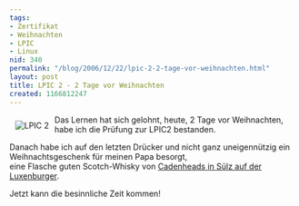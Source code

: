 ```yaml
---
tags:
- Zertifikat
- Weihnachten
- LPIC
- Linux
nid: 340
permalink: "/blog/2006/12/22/lpic-2-2-tage-vor-weihnachten.html"
layout: post
title: LPIC 2 - 2 Tage vor Weihnachten
created: 1166812247
---
```

<img src="http://netzaffe.de/sites/netzaffe.de/files/lpi-lpic2-123x150.gif" alt="LPIC 2" align="left" vspace="10" hspace="10" />
Das Lernen hat sich gelohnt, heute, 2 Tage vor Weihnachten, habe ich die Prüfung zur LPIC2 bestanden.
<p>
Danach habe ich auf den letzten Drücker und nicht ganz uneigennützig ein Weihnachtsgeschenk für meinen Papa besorgt,<br /> eine Flasche guten Scotch-Whisky von <a href="http://www.cadenheads.de">Cadenheads in Sülz auf der Luxenburger</a>.</p>
<p>
Jetzt kann die besinnliche Zeit kommen!</p>
<!--break-->
